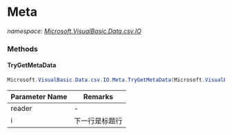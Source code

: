 ﻿# Meta
_namespace: [Microsoft.VisualBasic.Data.csv.IO](./index.md)_





### Methods

#### TryGetMetaData
```csharp
Microsoft.VisualBasic.Data.csv.IO.Meta.TryGetMetaData(Microsoft.VisualBasic.Data.csv.IO.File,System.Int32@)
```


|Parameter Name|Remarks|
|--------------|-------|
|reader|-|
|i|下一行是标题行|



